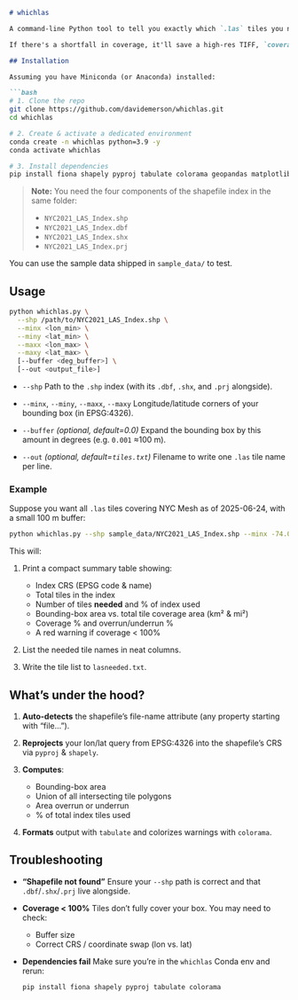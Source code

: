 ````markdown
# whichlas

A command-line Python tool to tell you exactly which `.las` tiles you need to download to cover a given geographic bounding box. It reads a shapefile index of LIDAR tiles, reprojects your query from EPSG:4326 to the index’s CRS, computes coverage stats, and writes out the list of needed tile names.

If there's a shortfall in coverage, it'll save a high-res TIFF, `coverage_map.tiff` in the current directory to illustrate the coverage shortfall.

## Installation

Assuming you have Miniconda (or Anaconda) installed:

```bash
# 1. Clone the repo
git clone https://github.com/davidemerson/whichlas.git
cd whichlas

# 2. Create & activate a dedicated environment
conda create -n whichlas python=3.9 -y
conda activate whichlas

# 3. Install dependencies
pip install fiona shapely pyproj tabulate colorama geopandas matplotlib contextily
````

> **Note:** You need the four components of the shapefile index in the same folder:
>
> * `NYC2021_LAS_Index.shp`
> * `NYC2021_LAS_Index.dbf`
> * `NYC2021_LAS_Index.shx`
> * `NYC2021_LAS_Index.prj`

You can use the sample data shipped in `sample_data/` to test.

## Usage

```bash
python whichlas.py \
  --shp /path/to/NYC2021_LAS_Index.shp \
  --minx <lon_min> \
  --miny <lat_min> \
  --maxx <lon_max> \
  --maxy <lat_max> \
  [--buffer <deg_buffer>] \
  [--out <output_file>]
```

* `--shp`
  Path to the `.shp` index (with its `.dbf`, `.shx`, and `.prj` alongside).

* `--minx`, `--miny`, `--maxx`, `--maxy`
  Longitude/latitude corners of your bounding box (in EPSG:4326).

* `--buffer` *(optional, default=0.0)*
  Expand the bounding box by this amount in degrees (e.g. `0.001` ≈100 m).

* `--out` *(optional, default=`tiles.txt`)*
  Filename to write one `.las` tile name per line.

### Example

Suppose you want all `.las` tiles covering NYC Mesh as of 2025-06-24, with a small 100 m buffer:

```bash
python whichlas.py --shp sample_data/NYC2021_LAS_Index.shp --minx -74.067343 --miny 40.702124 --maxx -73.923577 --maxy 40.823916 --buffer 0.001 --out lasneeded.txt
```

This will:

1. Print a compact summary table showing:

   * Index CRS (EPSG code & name)
   * Total tiles in the index
   * Number of tiles **needed** and % of index used
   * Bounding-box area vs. total tile coverage area (km² & mi²)
   * Coverage % and overrun/underrun %
   * A red warning if coverage < 100%

2. List the needed tile names in neat columns.

3. Write the tile list to `lasneeded.txt`.

## What’s under the hood?

1. **Auto-detects** the shapefile’s file-name attribute (any property starting with “file…”).
2. **Reprojects** your lon/lat query from EPSG:4326 into the shapefile’s CRS via `pyproj` & `shapely`.
3. **Computes**:

   * Bounding-box area
   * Union of all intersecting tile polygons
   * Area overrun or underrun
   * % of total index tiles used
4. **Formats** output with `tabulate` and colorizes warnings with `colorama`.

## Troubleshooting

* **“Shapefile not found”**
  Ensure your `--shp` path is correct and that `.dbf`/`.shx`/`.prj` live alongside.

* **Coverage < 100%**
  Tiles don’t fully cover your box. You may need to check:

  * Buffer size
  * Correct CRS / coordinate swap (lon vs. lat)

* **Dependencies fail**
  Make sure you’re in the `whichlas` Conda env and rerun:

  ```bash
  pip install fiona shapely pyproj tabulate colorama
  ```